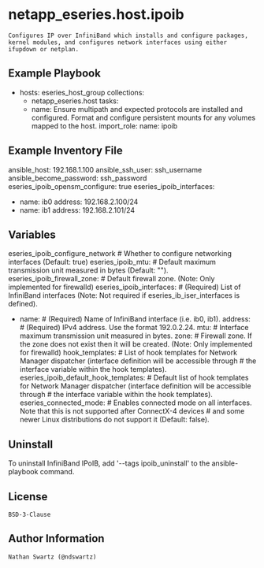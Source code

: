 netapp_eseries.host.ipoib
=========
    Configures IP over InfiniBand which installs and configure packages, kernel modules, and configures network interfaces using either ifupdown or netplan.

Example Playbook
----------------
- hosts: eseries_host_group
  collections:
    - netapp_eseries.host
  tasks:
    - name: Ensure multipath and expected protocols are installed and configured. Format and configure persistent mounts for any volumes mapped to the host.
      import_role:
        name: ipoib

Example Inventory File
----------------------
ansible_host: 192.168.1.100
ansible_ssh_user: ssh_username
ansible_become_password: ssh_password
eseries_ipoib_opensm_configure: true
eseries_ipoib_interfaces:
  - name: ib0
    address: 192.168.2.100/24
  - name: ib1
    address: 192.168.2.101/24

Variables
---------
eseries_ipoib_configure_network            # Whether to configure networking interfaces (Default: true)
eseries_ipoib_mtu:                         # Default maximum transmission unit measured in bytes (Default: "").
eseries_ipoib_firewall_zone:               # Default firewall zone. (Note: Only implemented for firewalld)
eseries_ipoib_interfaces:                  # (Required) List of InfiniBand interfaces (Note: Not required if eseries_ib_iser_interfaces is defined).
  - name:                                  # (Required) Name of InfiniBand interface (i.e. ib0, ib1).
    address:                               # (Required) IPv4 address. Use the format 192.0.2.24.
    mtu:                                   # Interface maximum transmission unit measured in bytes.
    zone:                                  # Firewall zone. If the zone does not exist then it will be created. (Note: Only implemented for firewalld)
    hook_templates:                        # List of hook templates for Network Manager dispatcher (interface definition will be accessible through
                                           #    the interface variable within the hook templates).
eseries_ipoib_default_hook_templates:      # Default list of hook templates for Network Manager dispatcher (interface definition will be accessible through
                                           #    the interface variable within the hook templates).
eseries_connected_mode:                    # Enables connected mode on all interfaces. Note that this is not supported after ConnectX-4 devices
                                           #    and some newer Linux distributions do not support it (Default: false).

Uninstall
---------
To uninstall InfiniBand IPoIB, add '--tags ipoib_uninstall' to the ansible-playbook command.

License
-------
    BSD-3-Clause

Author Information
------------------
    Nathan Swartz (@ndswartz)
